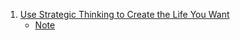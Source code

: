 1. [Use Strategic Thinking to Create the Life You Want](https://youtu.be/dbiNhAZlXZk)
    - [Note](./Note/Use_Strategic_Thinking_to_Create_the_Life_You_Want.md)
